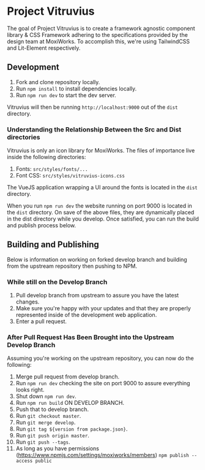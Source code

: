 # Project Vitruvius

The goal of Project Vitruvius is to create a framework agnostic component library & CSS Framework adhering to the specifications provided by the design team at MoxiWorks. To accomplish this, we're using TailwindCSS and Lit-Element respectively.

## Development

1. Fork and clone repository locally.
2. Run `npm install` to install dependencies locally.
3. Run `npm run dev` to start the dev server.

Vitruvius will then be running `http://localhost:9000` out of the `dist` directory.

### Understanding the Relationship Between the Src and Dist directories

Vitruvius is only an icon library for MoxiWorks. The files of importance live inside the following directories:

1. Fonts: `src/styles/fonts/...`
2. Font CSS: `src/styles/vitruvius-icons.css`

The VueJS application wrapping a UI around the fonts is located in the `dist` directory.

When you run `npm run dev` the website running on port 9000 is located in the `dist` directory. On save of the above files, they are dynamically placed in the dist directory while you develop. Once satisfied, you can run the build and publish process below.

## Building and Publishing

Below is information on working on forked develop branch and building from the upstream repository then pushing to NPM.

### While still on the Develop Branch

1. Pull develop branch from upstream to assure you have the latest changes.
2. Make sure you're happy with your updates and that they are properly represented inside of the development web application.
3. Enter a pull request.

### After Pull Request Has Been Brought into the Upstream Develop Branch

Assuming you're working on the upstream repository, you can now do the following:

1. Merge pull request from develop branch.
2. Run `npm run dev` checking the site on port 9000 to assure everything looks right.
3. Shut down `npm run dev`.
4. Run `npm run build` ON DEVELOP BRANCH.
5. Push that to develop branch.
6. Run `git checkout master`.
7. Run `git merge develop`.
8. Run `git tag ${version from package.json}`.
9. Run `git push origin master`.
10. Run `git push --tags`.
11. As long as you have permissions (https://www.npmjs.com/settings/moxiworks/members) `npm publish --access public`
